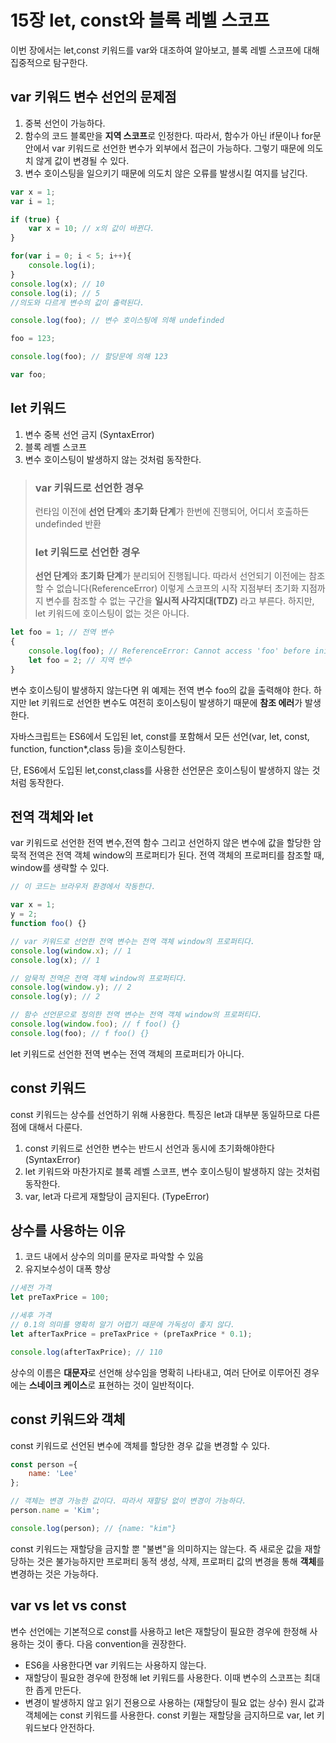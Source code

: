 # 15장 let, const와 블록 레벨 스코프

이번 장에서는 let,const 키워드를 var와 대조하여 알아보고, 블록 레벨 스코프에 대해 집중적으로 탐구한다.

## var 키워드 변수 선언의 문제점

1. 중복 선언이 가능하다.
2. 함수의 코드 블록만을 **지역 스코프**로 인정한다.
따라서, 함수가 아닌 if문이나 for문 안에서 var 키워드로 선언한 변수가 외부에서 접근이 가능하다. 그렇기 때문에 의도치 않게 값이 변경될 수 있다.
3. 변수 호이스팅을 일으키기 때문에 의도치 않은 오류를 발생시킬 여지를 남긴다.

```javascript
var x = 1;
var i = 1;

if (true) {
    var x = 10; // x의 값이 바뀐다.
}

for(var i = 0; i < 5; i++){
    console.log(i);
}
console.log(x); // 10
console.log(i); // 5
//의도와 다르게 변수의 값이 출력된다.
```

```javascript
console.log(foo); // 변수 호이스팅에 의해 undefinded

foo = 123;

console.log(foo); // 할당문에 의해 123 

var foo;
```

## let 키워드

1. 변수 중복 선언 금지 (SyntaxError)
2. 블록 레벨 스코프
3. 변수 호이스팅이 발생하지 않는 것처럼 동작한다.

> ### var 키워드로 선언한 경우
>
> 런타임 이전에 **선언 단계**와 **초기화 단계**가 한번에 진행되어, 어디서 호출하든 undefinded 반환
>
> ### let 키워드로 선언한 경우
>
> **선언 단계**와 **초기화 단계**가 분리되어 진행됩니다. 따라서 선언되기 이전에는 참조할 수 없습니다(ReferenceError)
> 이렇게 스코프의 시작 지점부터 초기화 지점까지 변수를 참조할 수 없는 구간을 **일시적 사각지대(TDZ)** 라고 부른다.
> 하지만, let 키워드에 호이스팅이 없는 것은 아니다.

```javascript
let foo = 1; // 전역 변수
{
    console.log(foo); // ReferenceError: Cannot access 'foo' before initialization
    let foo = 2; // 지역 변수
}
```

변수 호이스팅이 발생하지 않는다면 위 예제는 전역 변수 foo의 값을 출력해야 한다. 하지만 let 키워드로 선언한 변수도 여전히 호이스팅이 발생하기 때문에 **참조 에러**가 발생한다.

자바스크립트는 ES6에서 도입된 let, const를 포함해서 모든 선언(var, let, const, function, function*,class 등)을 호이스팅한다.

단, ES6에서 도입된 let,const,class를 사용한 선언문은 호이스팅이 발생하지 않는 것처럼 동작한다.

## 전역 객체와 let

var 키워드로 선언한 전역 변수,전역 함수 그리고 선언하지 않은 변수에 값을 할당한 암묵적 전역은 전역 객체 window의 프로퍼티가 된다. 전역 객체의 프로퍼티를 참조할 때, window를 생략할 수 있다.

```javascript
// 이 코드는 브라우저 환경에서 작동한다.

var x = 1;
y = 2;
function foo() {}

// var 키워드로 선언한 전역 변수는 전역 객체 window의 프로퍼티다.
console.log(window.x); // 1
console.log(x); // 1

// 암묵적 전역은 전역 객체 window의 프로퍼티다.
console.log(window.y); // 2
console.log(y); // 2

// 함수 선언문으로 정의한 전역 변수는 전역 객체 window의 프로퍼티다.
console.log(window.foo); // f foo() {}
console.log(foo); // f foo() {}
```

let 키워드로 선언한 전역 변수는 전역 객체의 프로퍼티가 아니다.

## const 키워드

const 키워드는 상수를 선언하기 위해 사용한다. 특징은 let과 대부분 동일하므로 다른 점에 대해서 다룬다.

1. const 키워드로 선언한 변수는 반드시 선언과 동시에 초기화해야한다 (SyntaxError)
2. let 키워드와 마찬가지로 블록 레벨 스코프, 변수 호이스팅이 발생하지 않는 것처럼 동작한다.
3. var, let과 다르게 재할당이 금지된다. (TypeError)

## 상수를 사용하는 이유

1. 코드 내에서 상수의 의미를 문자로 파악할 수 있음
2. 유지보수성이 대폭 향상

```javascript
//세전 가격
let preTaxPrice = 100;

//세후 가격
// 0.1의 의미를 명확히 알기 어렵기 때문에 가독성이 좋지 않다.
let afterTaxPrice = preTaxPrice + (preTaxPrice * 0.1);

console.log(afterTaxPrice); // 110
```

상수의 이름은 **대문자**로 선언해 상수임을 명확히 나타내고, 여러 단어로 이루어진 경우에는 **스네이크 케이스**로 표현하는 것이 일반적이다.

## const 키워드와 객체

const 키워드로 선언된 변수에 객체를 할당한 경우 값을 변경할 수 있다.

```javascript
const person ={
    name: 'Lee'
};

// 객체는 변경 가능한 값이다. 따라서 재할당 없이 변경이 가능하다.
person.name = 'Kim';

console.log(person); // {name: "kim"}
```

const 키워드는 재할당을 금지할 뿐 "불변"을 의미하지는 않는다. 즉 새로운 값을 재할당하는 것은 불가능하지만 프로퍼티 동적 생성, 삭제, 프로퍼티 값의 변경을 통해 **객체**를 변경하는 것은 가능하다.

## var vs let vs const

변수 선언에는 기본적으로 const를 사용하고 let은 재할당이 필요한 경우에 한정해 사용하는 것이 좋다. 다음 convention을 권장한다.

- ES6을 사용한다면 var 키워드는 사용하지 않는다.
- 재할당이 필요한 경우에 한정해 let 키워드를 사용한다. 이때 변수의 스코프는 최대한 좁게 만든다.
- 변경이 발생하지 않고 읽기 전용으로 사용하는 (재할당이 필요 없는 상수) 원시 값과 객체에는 const 키워드를 사용한다. const 키웓는 재할당을 금지하므로 var, let 키워드보다 안전하다.
